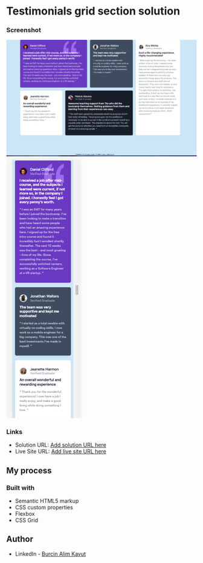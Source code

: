 # Testimonials grid section solution


### Screenshot

![](./design/desktop%20design.png)
![](./design/mobile%20design.png)


### Links

- Solution URL: [Add solution URL here](https://your-solution-url.com)
- Live Site URL: [Add live site URL here](https://your-live-site-url.com)

## My process

### Built with

- Semantic HTML5 markup
- CSS custom properties
- Flexbox
- CSS Grid


## Author

- LinkedIn - [Burcin Alim Kavut](https://www.linkedin.com/in/burcinalim1/)
